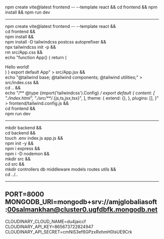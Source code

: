 npm create vite@latest frontend -- --template react && cd frontend && npm install && npm run dev  

----------------------------------------------------------------------------------------------------------------
npm create vite@latest frontend -- --template react && \
cd frontend && \
npm install && \
npm install -D tailwindcss postcss autoprefixer && \
npx tailwindcss init -p && \
rm src/App.css && \
echo "function App() {
  return (
    <div className='text-3xl font-bold underline'>
      Hello world!
    </div>
  )
}
export default App" > src/App.jsx && \
echo "@tailwind base;
@tailwind components;
@tailwind utilities;" > src/index.css && \
cd .. && \
echo "/** @type {import('tailwindcss').Config} */
export default {
  content: [
    \"./index.html\",
    \"./src/**/*.{js,ts,jsx,tsx}\",
  ],
  theme: {
    extend: {},
  },
  plugins: [],
}" > frontend/tailwind.config.js && \
cd frontend && \
npm run dev   

----------------------------------------------------------------------------------------------------------------  
mkdir backend && \
cd backend && \
touch .env index.js app.js && \
npm init -y && \
npm i express && \
npm i -D nodemon && \
mkdir src && \
cd src && \
mkdir controllers db middleware models routes utils && \
cd ../..

-----------------------------------------------------------------------------------------------------------
PORT=8000  
MONGODB_URI=mongodb+srv://amjglobaliasoft:00salmankhan@cluster0.ugfdbfk.mongodb.net 
-----------------------------------------------------------------------------------------------------------
CLOUDINARY_CLOUD_NAME=du4jaiccf   
CLOUDINARY_API_KEY=865673722824947   
CLOUDINARY_API_SECRET=cmNiS3ef6GPzxRxhmH0IsUE9Crk   



